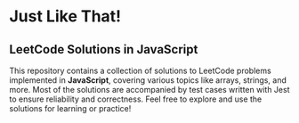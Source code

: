 # Just Like That!
## LeetCode Solutions in JavaScript

This repository contains a collection of solutions to LeetCode problems implemented in **JavaScript**, covering various topics like arrays, strings, and more. 
Most of the solutions are accompanied by test cases written with Jest to ensure reliability and correctness.
Feel free to explore and use the solutions for learning or practice!
